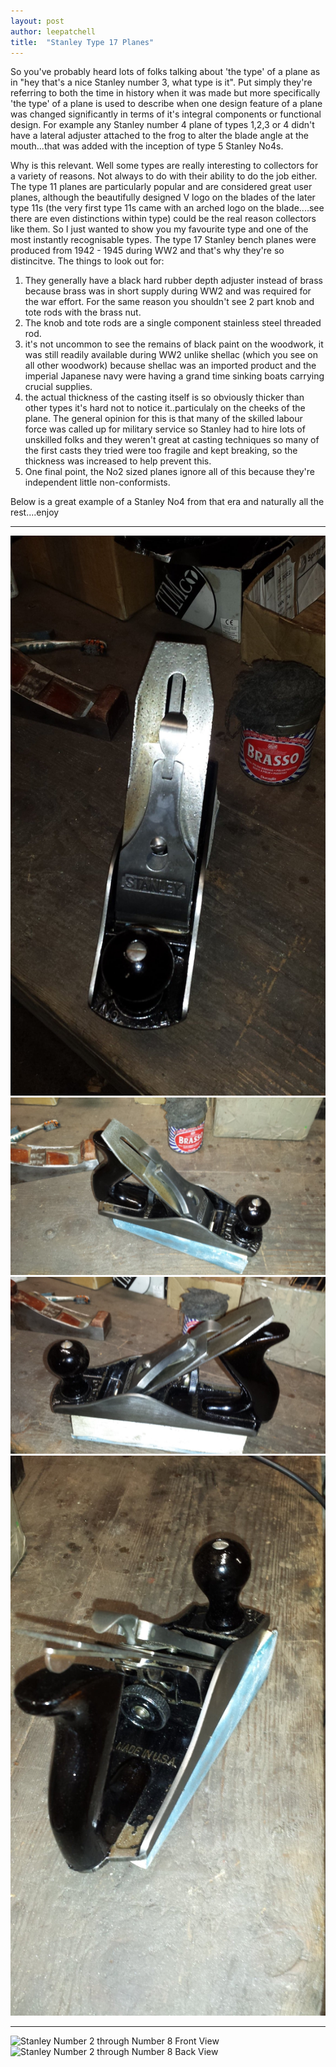 ```yaml
---
layout: post
author: leepatchell
title:  "Stanley Type 17 Planes"
---
```

So you've probably heard lots of folks talking about 'the type' of a plane as in "hey that's a nice Stanley number 3, what type is it".  Put simply they're referring to both the time in history when it was made but more specifically 'the type' of a plane is used to describe when one design feature of a plane was changed significantly in terms of it's integral components or functional design.
For example any Stanley number 4 plane of types 1,2,3 or 4 didn't have a lateral adjuster attached to the frog to alter the blade angle at the mouth...that was added with the inception of type 5 Stanley No4s.

Why is this relevant. Well some types are really interesting to collectors for a variety of reasons. Not always to do with their ability to do the job either.  The type 11 planes are particularly popular and are considered great user planes, although the beautifully designed V logo on the blades of the later type 11s (the very first type 11s came with an arched logo on the blade....see there are even distinctions within type) could be the real reason collectors like them.
So I just wanted to show you my favourite type and one of the most instantly recognisable types.  The type 17 Stanley bench planes were produced from 1942 - 1945 during WW2 and that's why they're so distincitve. The things to look out for:

1. They generally have a black hard rubber depth adjuster instead of brass because brass was in short supply during WW2 and was required for the war effort.  For the same reason you shouldn't see 2 part knob and tote rods with the brass nut.
2. The knob and tote rods are a single component stainless steel threaded rod.
3. it's not uncommon to see the remains of black paint on the woodwork, it was still readily available during WW2 unlike shellac (which you see on all other woodwork) because shellac was an imported product and the imperial Japanese navy were having a grand time sinking boats carrying crucial supplies.
4. the actual thickness of the casting itself is so obviously thicker than other types it's hard not to notice it..particulaly on the cheeks of the plane. The general opinion for this is that many of the skilled labour force was called up for military service so Stanley had to hire lots of unskilled folks and they weren't great at casting techniques so many of the first casts they tried were too fragile and kept breaking, so the thickness was increased to help prevent this.
5. One final point, the No2 sized planes ignore all of this because they're independent little non-conformists.

Below is a great example of a Stanley No4 from that era and naturally all the rest....enjoy

---

![Stanley Number 4 Front View](/assets/images/type-17/no4-front.jpg)
![Stanley Number 4 Right View](/assets/images/type-17/no4-right.jpg)
![Stanley Number 4 Left View](/assets/images/type-17/no4-left.jpg)
![Stanley Number 4 Back View](/assets/images/type-17/no4-back.jpg)

---

![Stanley Number 2 through Number 8 Front View](/assets/images/type-17/no2-8-front.png)
![Stanley Number 2 through Number 8 Back View](/assets/images/type-17/no2-8-back.png)

